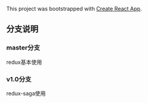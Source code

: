 This project was bootstrapped with [Create React App](https://github.com/facebook/create-react-app).

## 分支说明

### master分支
  redux基本使用

### v1.0分支
  redux-saga使用
  
